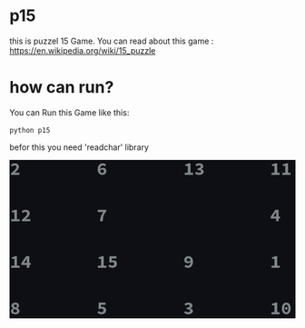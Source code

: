 # p15

this is puzzel 15 Game.
You can read about this game :
https://en.wikipedia.org/wiki/15_puzzle

how can run?
============

You can Run this Game like this:

    python p15


befor this you need 'readchar' library

![screenshot](img/p15.png)
